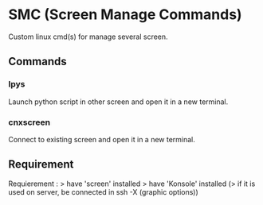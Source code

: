 # SMC (Screen Manage Commands)
Custom linux cmd(s) for manage several screen.

## Commands

### lpys
Launch python script in other screen and open it in a new terminal.

### cnxscreen
Connect to existing screen and open it in a new terminal.

## Requirement

Requierement :
	> have 'screen' installed
	> have 'Konsole' installed
	(> if it is used on server, be connected in ssh -X (graphic options))

